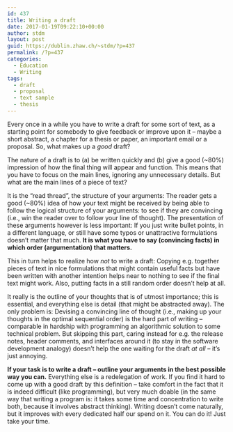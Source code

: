 ```yaml
---
id: 437
title: Writing a draft
date: 2017-01-19T09:22:10+00:00
author: stdm
layout: post
guid: https://dublin.zhaw.ch/~stdm/?p=437
permalink: /?p=437
categories:
  - Education
  - Writing
tags:
  - draft
  - proposal
  - text sample
  - thesis
---
```

Every once in a while you have to write a draft for some sort of text, as a starting point for somebody to give feedback or improve upon it &#8211; maybe a short abstract, a chapter for a thesis or paper, an important email or a proposal. So, what makes up a _good_ draft?

The nature of a draft is to (a) be written quickly and (b) give a good (~80%) impression of how the final thing will appear and function. This means that you have to focus on the main lines, ignoring any unnecessary details. But what are the main lines of a piece of text?

<!--more-->

It is the &#8220;read thread&#8221;, the structure of your arguments: The reader gets a good (~80%) idea of how your text might be received by being able to follow the logical structure of your arguments: to see if they are convincing (i.e., win the reader over to follow your line of thought). The presentation of these arguments however is less important: If you just write bullet points, in a different language, or still have some typos or unattractive formulations doesn&#8217;t matter that much. **It is what you have to say (convincing facts) in which order (argumentation) that matters.**

This in turn helps to realize how _not_ to write a draft: Copying e.g. together pieces of text in nice formulations that might contain useful facts but have been written with another intention helps near to nothing to see if the final text might work. Also, putting facts in a still random order doesn&#8217;t help at all.

It really is the outline of your thoughts that is of utmost importance; this is essential, and everything else is detail (that might be abstracted away). The only problem is: Devising a convincing line of thought (i.e., making up your thoughts in the optimal sequential order) is the hard part of writing &#8211; comparable in hardship with programming an algorithmic solution to some technical problem. But skipping this part, caring instead for e.g. the release notes, header comments, and interfaces around it (to stay in the software development analogy) doesn&#8217;t help the one waiting for the draft _at all_ &#8211; it&#8217;s just annoying.

**If your task is to write a draft &#8211; outline your arguments in the best possible way you can.** Everything else is a redelegation of work. If you find it hard to come up with a good draft by this definition &#8211; take comfort in the fact that it is indeed difficult (like programming), but very much doable (in the same way that writing a program is: it takes some time and concentration to write both, because it involves abstract thinking). Writing doesn&#8217;t come naturally, but it improves with every dedicated half our spend on it. You can do it! Just take your time.